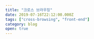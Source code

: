 ```yaml
---
title: "크로스 브라우징"
date: 2019-07-16T22:12:00.000Z
tags: ["cross-browsing", "front-end"]
category: blog
open: true
---
```


<br />
